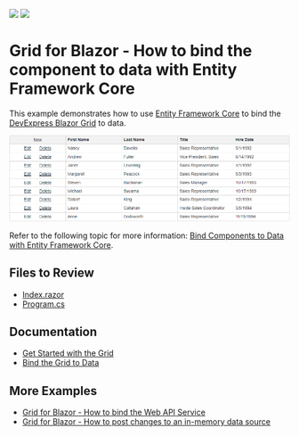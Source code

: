 <!-- default badges list -->
[![](https://img.shields.io/badge/Open_in_DevExpress_Support_Center-FF7200?style=flat-square&logo=DevExpress&logoColor=white)](https://supportcenter.devexpress.com/ticket/details/T1154623)
[![](https://img.shields.io/badge/📖_How_to_use_DevExpress_Examples-e9f6fc?style=flat-square)](https://docs.devexpress.com/GeneralInformation/403183)
<!-- default badges end -->
# Grid for Blazor - How to bind the component to data with Entity Framework Core

This example demonstrates how to use [Entity Framework Core](https://learn.microsoft.com/en-us/ef/core/) to bind the [DevExpress Blazor Grid](https://docs.devexpress.com/Blazor/403143/grid) to data.

![Bind DevExpress Blazor Grid to Data with Entity Framework Core](/images/bind-to-data.png)

Refer to the following topic for more information: [Bind Components to Data with Entity Framework Core](https://docs.devexpress.com/Blazor/403167/common-concepts/bind-data-grid-to-data-from-entity-framework-core).

## Files to Review

- [Index.razor](./CS/Pages/Index.razor)
- [Program.cs](./CS/Program.cs)

## Documentation

- [Get Started with the Grid](https://docs.devexpress.com/Blazor/403625/grid/get-started-with-grid)
- [Bind the Grid to Data](https://docs.devexpress.com/Blazor/403737/grid/bind-to-data)

## More Examples

- [Grid for Blazor - How to bind the Web API Service](https://github.com/DevExpress-Examples/blazor-DxGrid-Bind-To-Web-Api-Service)
- [Grid for Blazor - How to post changes to an in-memory data source](https://github.com/DevExpress-Examples/blazor-dxgrid-post-changes-to-data-source)
